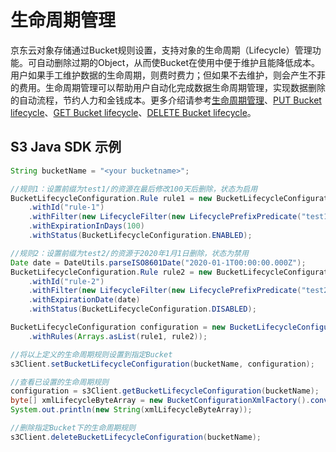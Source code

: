 # 生命周期管理

京东云对象存储通过Bucket规则设置，支持对象的生命周期（Lifecycle）管理功能。可自动删除过期的Object，从而使Bucket在使用中便于维护且能降低成本。用户如果手工维护数据的生命周期，则费时费力；但如果不去维护，则会产生不菲的费用。生命周期管理可以帮助用户自动化完成数据生命周期管理，实现数据删除的自动流程，节约人力和金钱成本。更多介绍请参考[生命周期管理](https://docs.jdcloud.com/cn/object-storage-service/lifecycle)、[PUT Bucket lifecycle](https://docs.jdcloud.com/cn/object-storage-service/put-bucket-lifecycle)、[GET Bucket lifecycle](https://docs.jdcloud.com/cn/object-storage-service/get-bucket-lifecycle)、[DELETE Bucket lifecycle](https://docs.jdcloud.com/cn/object-storage-service/delete-bucket-lifecycle)。

## S3 Java SDK 示例 

```java
String bucketName = "<your bucketname>";

//规则1：设置前缀为test1/的资源在最后修改100天后删除，状态为启用
BucketLifecycleConfiguration.Rule rule1 = new BucketLifecycleConfiguration.Rule()
    .withId("rule-1")
    .withFilter(new LifecycleFilter(new LifecyclePrefixPredicate("test1/")))
    .withExpirationInDays(100)
    .withStatus(BucketLifecycleConfiguration.ENABLED);

//规则2：设置前缀为test2/的资源于2020年1月1日删除，状态为禁用
Date date = DateUtils.parseISO8601Date("2020-01-1T00:00:00.000Z");
BucketLifecycleConfiguration.Rule rule2 = new BucketLifecycleConfiguration.Rule()
    .withId("rule-2")
    .withFilter(new LifecycleFilter(new LifecyclePrefixPredicate("test2/")))
    .withExpirationDate(date)
    .withStatus(BucketLifecycleConfiguration.DISABLED);

BucketLifecycleConfiguration configuration = new BucketLifecycleConfiguration()
    .withRules(Arrays.asList(rule1, rule2));

//将以上定义的生命周期规则设置到指定Bucket
s3Client.setBucketLifecycleConfiguration(bucketName, configuration);

//查看已设置的生命周期规则
configuration = s3Client.getBucketLifecycleConfiguration(bucketName);
byte[] xmlLifecycleByteArray = new BucketConfigurationXmlFactory().convertToXmlByteArray(configuration);
System.out.println(new String(xmlLifecycleByteArray));

//删除指定Bucket下的生命周期规则
s3Client.deleteBucketLifecycleConfiguration(bucketName);
```

